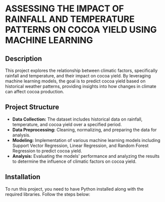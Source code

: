 # ASSESSING THE IMPACT OF RAINFALL AND TEMPERATURE PATTERNS ON COCOA YIELD USING MACHINE LEARNING

## Description
This project explores the relationship between climatic factors, specifically rainfall and temperature, and their impact on cocoa yield. By leveraging machine learning models, the goal is to predict cocoa yield based on historical weather patterns, providing insights into how changes in climate can affect cocoa production.

## Project Structure
- **Data Collection:** The dataset includes historical data on rainfall, temperature, and cocoa yield over a specified period.
- **Data Preprocessing:** Cleaning, normalizing, and preparing the data for analysis.
- **Modeling:** Implementation of various machine learning models including Support Vector Regression, Linear Regression, and Random Forest Regression to predict cocoa yield.
- **Analysis:** Evaluating the models' performance and analyzing the results to determine the influence of climatic factors on cocoa yield.

## Installation
To run this project, you need to have Python installed along with the required libraries. Follow the steps below:

